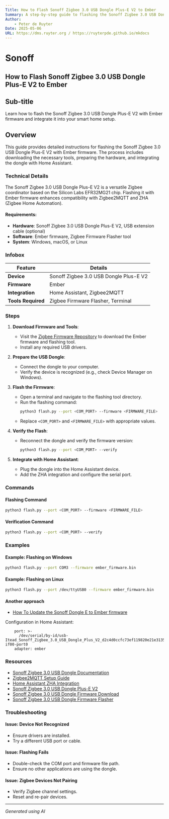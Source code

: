 ```yaml
---
Title: How to Flash Sonoff Zigbee 3.0 USB Dongle Plus-E V2 to Ember
Summary: A step-by-step guide to flashing the Sonoff Zigbee 3.0 USB Dongle Plus-E V2 with Ember firmware.
Author:
    - Peter de Ruyter
Date: 2025-05-06
URL: https://dms.ruyter.org / https://ruyterpde.github.io/mkdocs
---
```


# Sonoff

## How to Flash Sonoff Zigbee 3.0 USB Dongle Plus-E V2 to Ember

## Sub-title
Learn how to flash the Sonoff Zigbee 3.0 USB Dongle Plus-E V2 with Ember firmware and integrate it into your smart home setup.

## Overview
This guide provides detailed instructions for flashing the Sonoff Zigbee 3.0 USB Dongle Plus-E V2 with Ember firmware. The process includes downloading the necessary tools, preparing the hardware, and integrating the dongle with Home Assistant.

### Technical Details
The Sonoff Zigbee 3.0 USB Dongle Plus-E V2 is a versatile Zigbee coordinator based on the Silicon Labs EFR32MG21 chip. Flashing it with Ember firmware enhances compatibility with Zigbee2MQTT and ZHA (Zigbee Home Automation).

#### Requirements:
- **Hardware**: Sonoff Zigbee 3.0 USB Dongle Plus-E V2, USB extension cable (optional)
- **Software**: Ember firmware, Zigbee Firmware Flasher tool
- **System**: Windows, macOS, or Linux

### Infobox
| **Feature**               | **Details**                              |
|---------------------------|------------------------------------------|
| **Device**                | Sonoff Zigbee 3.0 USB Dongle Plus-E V2   |
| **Firmware**              | Ember                                    |
| **Integration**           | Home Assistant, Zigbee2MQTT              |
| **Tools Required**        | Zigbee Firmware Flasher, Terminal        |

### Steps
1. **Download Firmware and Tools**:
   - Visit the [Zigbee Firmware Repository](https://github.com/Koenkk/Z-Stack-firmware) to download the Ember firmware and flashing tool.
   - Install any required USB drivers.

2. **Prepare the USB Dongle**:
   - Connect the dongle to your computer.
   - Verify the device is recognized (e.g., check Device Manager on Windows).

3. **Flash the Firmware**:
   - Open a terminal and navigate to the flashing tool directory.
   - Run the flashing command:
     ```sh
     python3 flash.py --port <COM_PORT> --firmware <FIRMWARE_FILE>
     ```
   - Replace `<COM_PORT>` and `<FIRMWARE_FILE>` with appropriate values.

4. **Verify the Flash**:
   - Reconnect the dongle and verify the firmware version:
     ```sh
     python3 flash.py --port <COM_PORT> --verify
     ```

5. **Integrate with Home Assistant**:
   - Plug the dongle into the Home Assistant device.
   - Add the ZHA integration and configure the serial port.

### Commands
#### Flashing Command
```sh
python3 flash.py --port <COM_PORT> --firmware <FIRMWARE_FILE>
```

#### Verification Command
```sh
python3 flash.py --port <COM_PORT> --verify
```

### Examples
#### Example: Flashing on Windows
```sh
python3 flash.py --port COM3 --firmware ember_firmware.bin
```

#### Example: Flashing on Linux
```sh
python3 flash.py --port /dev/ttyUSB0 --firmware ember_firmware.bin
```

#### Another approach
- [How To Update the Sonoff Dongle E to Ember firmware](https://www.youtube.com/watch?v=x1QeNPi6tK8)

Configuration in Home Assistant:
```
    port: >-
      /dev/serial/by-id/usb-Itead_Sonoff_Zigbee_3.0_USB_Dongle_Plus_V2_d2c4d0ccfc73ef119820e21e313510fd-if00-port0
    adapter: ember
```

### Resources
- [Sonoff Zigbee 3.0 USB Dongle Documentation](https://sonoff.tech/)
- [Zigbee2MQTT Setup Guide](https://www.zigbee2mqtt.io/)
- [Home Assistant ZHA Integration](https://www.home-assistant.io/integrations/zha/)
- [Sonoff Zigbee 3.0 USB Dongle Plus-E V2](https://www.sonoff.nl/a-69235043/zigbee-producten/sonoff-zigbee-3-0-dongle-plus-e/#description)
- [Sonoff Zigbee 3.0 USB Dongle Firmware Download](https://github.com/darkxst/silabs-firmware-builder/tree/main/firmware_builds/zbdonglee)
- [Sonoff Zigbee 3.0 USB Dongle Firmware Flasher](https://darkxst.github.io/silabs-firmware-builder/)

### Troubleshooting
#### Issue: Device Not Recognized
- Ensure drivers are installed.
- Try a different USB port or cable.

#### Issue: Flashing Fails
- Double-check the COM port and firmware file path.
- Ensure no other applications are using the dongle.

#### Issue: Zigbee Devices Not Pairing
- Verify Zigbee channel settings.
- Reset and re-pair devices.

---

*Generated using AI*